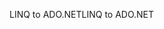 <span data-ttu-id="afba5-101">LINQ to ADO.NET</span><span class="sxs-lookup"><span data-stu-id="afba5-101">LINQ to ADO.NET</span></span>